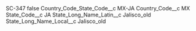 <?xml version="1.0" encoding="UTF-8"?>
<CustomMetadata xmlns="http://soap.sforce.com/2006/04/metadata" xmlns:xsi="http://www.w3.org/2001/XMLSchema-instance" xmlns:xsd="http://www.w3.org/2001/XMLSchema">
    <label>SC-347</label>
    <protected>false</protected>
    <values>
        <field>Country_Code_State_Code__c</field>
        <value xsi:type="xsd:string">MX-JA</value>
    </values>
    <values>
        <field>Country_Code__c</field>
        <value xsi:type="xsd:string">MX</value>
    </values>
    <values>
        <field>State_Code__c</field>
        <value xsi:type="xsd:string">JA</value>
    </values>
    <values>
        <field>State_Long_Name_Latin__c</field>
        <value xsi:type="xsd:string">Jalisco_old</value>
    </values>
    <values>
        <field>State_Long_Name_Local__c</field>
        <value xsi:type="xsd:string">Jalisco_old</value>
    </values>
</CustomMetadata>
